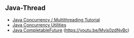 ## Java-Thread

- [Java Concurrency / Multithreading Tutorial](http://tutorials.jenkov.com/java-concurrency/index.html)
- [Java Concurrency Utilities](http://tutorials.jenkov.com/java-util-concurrent/index.html)
- [Java CompletableFuture](https://github.com/vgrazi/completablefuture-play) (https://youtu.be/Mvis0zdNyBc)
